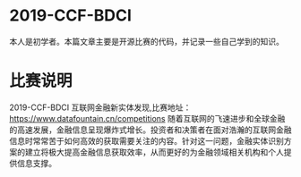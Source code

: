 # 2019-CCF-BDCI
本人是初学者。本篇文章主要是开源比赛的代码，并记录一些自己学到的知识。
# 比赛说明
2019-CCF-BDCI 互联网金融新实体发现,比赛地址：https://www.datafountain.cn/competitions
随着互联网的飞速进步和全球金融的高速发展，金融信息呈现爆炸式增长。投资者和决策者在面对浩瀚的互联网金融信息时常常苦于如何高效的获取需要关注的内容。针对这一问题，金融实体识别方案的建立将极大提高金融信息获取效率，从而更好的为金融领域相关机构和个人提供信息支撑。
